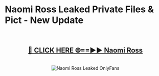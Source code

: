 # Naomi Ross Leaked Private Files & Pict - New Update
<br>
<div align="center">
<h2><a href="https://mediafilles.blogspot.com/?title=Naomi_Ross" rel="nofollow">🔴 CLICK HERE 🌐==►► Naomi Ross</a></h2>
<br>
<a href="https://mediafilles.blogspot.com/?title=Naomi_Ross" rel="nofollow" data-target="animated-image.originalLink"><img src="https://i.ibb.co.com/WyWwxjT/player-gif2.gif" alt="Naomi Ross Leaked OnlyFans" style="max-width: 100%; display: inline-block;" data-target="animated-image.originalImage"></a>
</div>
<br>